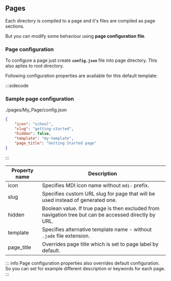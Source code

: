 ## Pages

Each directory is compiled to a page and it's files are compiled as page sections.

But you can modify some behaviour using **page configuration file**.

### Page configuration

To configure a page just create **`config.json`** file into page directory. This also aplies to root directory.

Following configuration properties are available for this default template:

:::sidecode
### Sample page configuration
./pages/My_Page/config.json
```json
{
	"icon": "school",
	"slug": "getting-started",
	"hidden": false,
	"template": "my-template",
	"page_title": "Getting Started page"
}
```
:::

| Property name | Description |
| ------------- | ----------- |
| icon | Specifies MDI icon name without `mdi-` prefix. |
| slug | Specifies custom URL slug for page that will be used instead of generated one. |
| hidden | Boolean value. If true page is then excluded from navigation tree but can be accessed directly by URL. |
| template | Specifies alternative template name - without `.jade` file extension. |
| page_title | Overrides page title which is set to page label by default. |

::: info
Page configuration properties also overrides default configuration. So you can set for example different description or keywords for each page.
:::